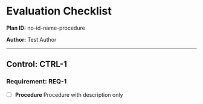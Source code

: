 # Evaluation Checklist

**Plan ID:** no-id-name-procedure

**Author:** Test Author

---

## Control: CTRL-1

### Requirement: REQ-1

- [ ] **Procedure**
  Procedure with description only